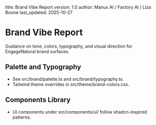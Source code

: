title: Brand Vibe Report
version: 1.0
author: Manus AI / Factory AI / Liza Boone
last_updated: 2025-10-27

# Brand Vibe Report

Guidance on tone, colors, typography, and visual direction for EngageNatural brand surfaces.

## Palette and Typography

- See src/brand/palette.ts and src/brand/typography.ts.
- Tailwind theme overrides in src/theme/brand-colors.css.

## Components Library

- UI components under src/components/ui/ follow shadcn-inspired patterns.
